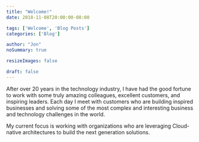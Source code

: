 ```yaml
---
title: "Welcome!"
date: 2018-11-08T20:00:00-08:00

tags: ['Welcome', 'Blog Posts']
categories: ['Blog']

author: "Jon"
noSummary: true

resizeImages: false

draft: false
---
```

After over 20 years in the technology industry, I have had the good fortune to work with some truly amazing colleagues, excellent customers, and inspiring leaders. Each day I meet with customers who are building inspired businesses and solving some of the most complex and interesting business and technology challenges in the world.

My current focus is working with organizations who are leveraging Cloud-native architectures to build the next generation solutions.
